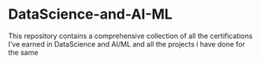 # DataScience-and-AI-ML
This repository contains a comprehensive collection of all the certifications I’ve earned in DataScience and AI/ML and all the projects i have done for the same
